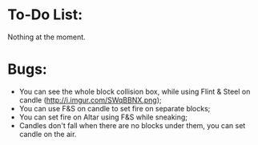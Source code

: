 To-Do List:
========
Nothing at the moment.

Bugs:
========
 - You can see the whole block collision box, while using Flint & Steel on candle (http://i.imgur.com/SWqBBNX.png);
 - You can use F&S on candle to set fire on separate blocks;
 - You can set fire on Altar using F&S while sneaking;
 - Candles don't fall when there are no blocks under them, you can set candle on the air.